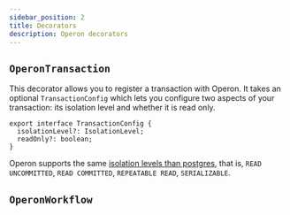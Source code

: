 ```yaml
---
sidebar_position: 2
title: Decorators
description: Operon decorators
---
```


## `OperonTransaction`

This decorator allows you to register a transaction with Operon. It takes an optional `TransactionConfig` which lets you configure two aspects of your transaction: its isolation level and whether it is read only.

```tsx
export interface TransactionConfig {
  isolationLevel?: IsolationLevel;
  readOnly?: boolean;
}
```

Operon supports the same [isolation levels than postgres](https://www.postgresql.org/docs/current/transaction-iso.html), that is, `READ UNCOMMITTED`, `READ COMMITTED`, `REPEATABLE READ`, `SERIALIZABLE`.

## `OperonWorkflow`
